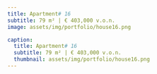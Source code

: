 ```yaml
---
title: Apartment# 16
subtitle: 79 m² | € 403,000 v.o.n.
image: assets/img/portfolio/house16.png

caption:
  title: Apartment# 16
  subtitle: 79 m² | € 403,000 v.o.n.
  thumbnail: assets/img/portfolio/house16.png
---
```




